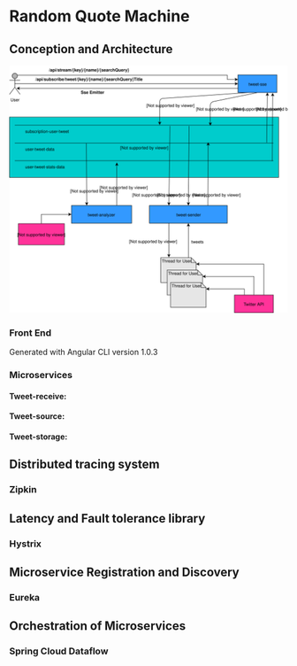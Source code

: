 # Random Quote Machine
## Conception and Architecture
![Alt text](tweets.svg?raw=true "Conception and Architecture")


### Front End 
Generated with Angular CLI version 1.0.3
### Microservices
#### Tweet-receive:
#### Tweet-source:
#### Tweet-storage:


## Distributed tracing system
### Zipkin

## Latency and Fault tolerance library
### Hystrix

## Microservice Registration and Discovery
### Eureka 

## Orchestration of Microservices
### Spring Cloud Dataflow
